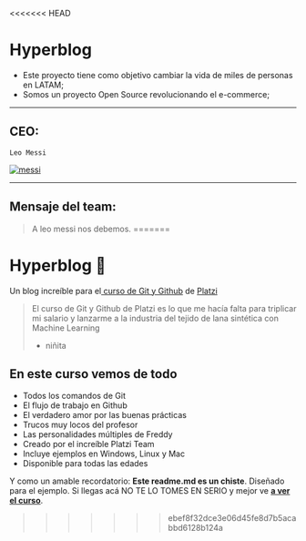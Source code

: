 <<<<<<< HEAD
# Hyperblog 

- Este proyecto tiene como objetivo cambiar la vida de miles de personas en LATAM;
- Somos un proyecto Open Source revolucionando el e-commerce;


------------
## CEO: 
	Leo Messi
[![messi](https://phantom-elmundo.unidadeditorial.es/2174dc29bc24bc8c56976430fe25bcd3/crop/136x64/1229x792/resize/324/f/jpg/assets/multimedia/imagenes/2021/08/20/16294618025883.jpg "messi")](https://phantom-elmundo.unidadeditorial.es/2174dc29bc24bc8c56976430fe25bcd3/crop/136x64/1229x792/resize/324/f/jpg/assets/multimedia/imagenes/2021/08/20/16294618025883.jpg "messi")

------------

## Mensaje del team:
> A leo messi nos debemos.
=======
# Hyperblog 💚
Un blog increíble para el[ curso de Git y Github](https://platzi.com/cursos/git-github/ " curso de Git y Github") de [Platzi](https://platzi.com/ "Platzi")
> El curso de Git y Github de Platzi es lo que me hacía falta para triplicar mi salario y lanzarme a la industria del tejido de lana sintética con Machine Learning
> - niñita

## En este curso vemos de todo
* Todos los comandos de Git
* El flujo de trabajo en Github
* El verdadero amor por las buenas prácticas
* Trucos muy locos del profesor
* Las personalidades múltiples de Freddy
* Creado por el increíble Platzi Team
* Incluye ejemplos en Windows, Linux y Mac
* Disponible para todas las edades

Y como un amable recordatorio: **Este readme.md es un chiste**.  Diseñado para el ejemplo. Si llegas acá NO TE LO TOMES EN SERIO y mejor ve [**a ver el curso**](https://platzi.com/cursos/git-github/ "a ver el curso").
>>>>>>> ebef8f32dce3e06d45fe8d7b5acabbd6128b124a
